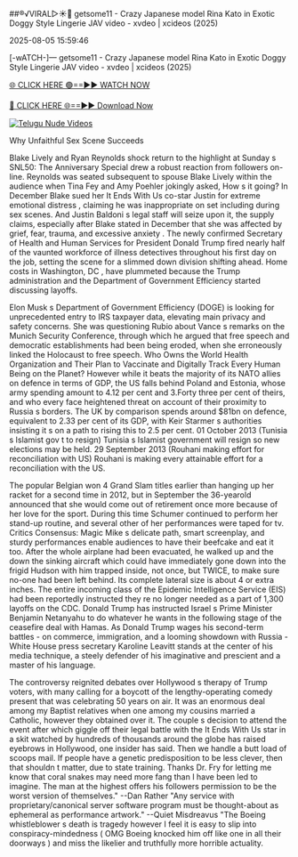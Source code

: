 ##®️√VIRAL▷☀️👄    getsome11 - Crazy Japanese model Rina Kato in Exotic Doggy Style Lingerie JAV video - xvdeo &#124; xcideos (2025)

2025-08-05 15:59:46



[-wATCH-]—    getsome11 - Crazy Japanese model Rina Kato in Exotic Doggy Style Lingerie JAV video - xvdeo &#124; xcideos (2025)

[🌐 CLICK HERE 🟢==►► WATCH NOW](https://www.youtucams.com/tracking/githubcom)

[🔴 CLICK HERE 🌐==►► Download Now](https://www.youtucams.com/tracking/githubcom)

[![Telugu Nude Videos](https://i.imgur.com/dJHk4Zq.gif)](https://www.youtucams.com/tracking/githubcom)



Why Unfaithful Sex Scene Succeeds

Blake Lively and Ryan Reynolds  shock return to the highlight at Sunday s SNL50: The Anniversary Special drew a robust reaction from followers on-line. Reynolds was seated subsequent to spouse Blake Lively within the audience when Tina Fey and Amy Poehler jokingly asked,  How s it going? In December Blake sued her It Ends With Us co-star Justin for  extreme emotional distress , claiming he was inappropriate on set including during sex scenes. And Justin Baldoni s legal staff will seize upon it, the supply claims, especially after Blake stated in December that she was affected by  grief, fear, trauma, and excessive anxiety . The newly confirmed Secretary of Health and Human Services for President Donald Trump fired nearly half of the vaunted workforce of  illness detectives  throughout his first day on the job, setting the scene for a slimmed down division shifting ahead. Home costs in Washington, DC , have plummeted because the Trump administration and the Department of Government Efficiency started discussing layoffs.

Elon Musk s Department of Government Efficiency (DOGE) is looking for unprecedented entry to IRS taxpayer data, elevating main privacy and safety concerns. She was questioning Rubio about Vance s remarks on the Munich Security Conference, through which he argued that free speech and democratic establishments had been being eroded, when she erroneously linked the Holocaust to free speech. Who Owns the World Health Organization and Their Plan to Vaccinate and Digitally Track Every Human Being on the Planet? However while it beats the majority of its NATO allies on defence in terms of GDP, the US falls behind Poland and Estonia, whose army spending amount to 4.12 per cent and 3.Forty three per cent of theirs, and who every face heightened threat on account of their proximity to Russia s borders. The UK by comparison spends around $81bn on defence, equivalent to 2.33 per cent of its GDP, with Keir Starmer  s authorities insisting it s on a  path  to rising this to 2.5 per cent. 01 October 2013 (Tunisia s Islamist gov t to resign) Tunisia s Islamist government will resign so new elections may be held. 29 September 2013 (Rouhani making effort for reconciliation with US) Rouhani is making every attainable effort for a reconciliation with the US.

The popular Belgian won 4 Grand Slam titles earlier than hanging up her racket for a second time in 2012, but in September the 36-yearold announced that she would come out of retirement once more because of her love for the sport. During this time Schumer continued to perform her stand-up routine, and several other of her performances were taped for tv. Critics Consensus: Magic Mike s delicate path, smart screenplay, and sturdy performances enable audiences to have their beefcake and eat it too. After the whole airplane had been evacuated, he walked up and the down the sinking aircraft which could have immediately gone down into the frigid Hudson with him trapped inside, not once, but TWICE, to make sure no-one had been left behind. Its complete lateral size is about 4 or extra inches. The entire incoming class of the Epidemic Intelligence Service (EIS) had been reportedly instructed they re no longer needed as a part of 1,300 layoffs on the CDC. Donald Trump has instructed Israel  s Prime Minister Benjamin Netanyahu to do  whatever he wants  in the following stage of the ceasefire deal with Hamas. As Donald Trump wages his second-term battles - on commerce, immigration, and a looming showdown with Russia - White House press secretary Karoline Leavitt stands at the center of his media technique, a steely defender of his imaginative and prescient and a master of his language.

The controversy reignited debates over Hollywood s therapy of Trump voters, with many calling for a boycott of the lengthy-operating comedy present that was celebrating 50 years on air. It was an enormous deal among my Baptist relatives when one among my cousins married a Catholic, however they obtained over it. The couple s decision to attend the event after which giggle off their legal battle with the It Ends With Us star in a skit watched by hundreds of thousands around the globe has raised eyebrows in Hollywood, one insider has said. Then we handle a butt load of scoops mail. If people have a genetic predisposition to be less clever, then that shouldn t matter, due to state training. Thanks Dr. Fry for letting me know that coral snakes may need more fang than I have been led to imagine. The man at the highest offers his followers permission to be the worst version of themselves." --Dan Rather "Any service with proprietary/canonical server software program must be thought-about as ephemeral as performance artwork." --Quiet Misdreavus "The Boeing whistleblower s death is tragedy however I feel it is easy to slip into conspiracy-mindedness ( OMG Boeing knocked him off like one in all their doorways ) and miss the likelier and truthfully more horrible actuality.